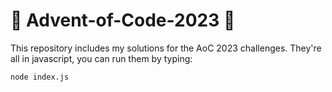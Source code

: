 # 🎄 Advent-of-Code-2023 🎄
This repository includes my solutions for the AoC 2023 challenges.
They're all in javascript, you can run them by typing:
```
node index.js
```

